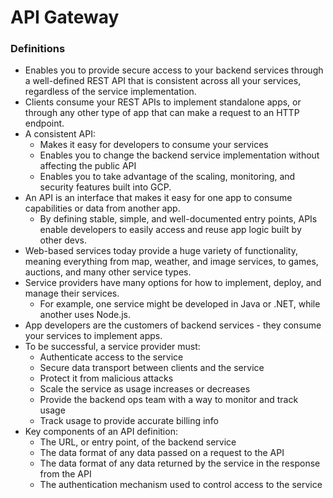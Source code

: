 # API Gateway

### Definitions
* Enables you to provide secure access to your backend services through a well-defined REST API that is consistent across all your services, regardless of the service implementation.
* Clients consume your REST APIs to implement standalone apps, or through any other type of app that can make a request to an HTTP endpoint.
* A consistent API:
    * Makes it easy for developers to consume your services
    * Enables you to change the backend service implementation without affecting the public API
    * Enables you to take advantage of the scaling, monitoring, and security features built into GCP.
* An API is an interface that makes it easy for one app to consume capabilities or data from another app. 
    * By defining stable, simple, and well-documented entry points, APIs enable developers to easily access and reuse app logic built by other devs.
* Web-based services today provide a huge variety of functionality, meaning everything from map, weather, and image services, to games, auctions, and many other service types.
* Service providers have many options for how to implement, deploy, and manage their services.
    * For example, one service might be developed in Java or .NET, while another uses Node.js.
* App developers are the customers of backend services - they consume your services to implement apps.
* To be successful, a service provider must:
    * Authenticate access to the service
    * Secure data transport between clients and the service
    * Protect it from malicious attacks
    * Scale the service as usage increases or decreases
    * Provide the backend ops team with a way to monitor and track usage
    * Track usage to provide accurate billing info
* Key components of an API definition:
    * The URL, or entry point, of the backend service
    * The data format of any data passed on a request to the API
    * The data format of any data returned by the service in the response from the API
    * The authentication mechanism used to control access to the service

   



